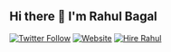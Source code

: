 
## Hi there 👋 I'm Rahul Bagal

[![Twitter Follow](https://img.shields.io/badge/follow-%40GioDalakishvili-231d9bf0?style=flat-square&logo=twitter)](https://twitter.com/rahulbagal)
[![Website](https://img.shields.io/website?down_color=grey&down_message=https%3A%2F%2Fbagal.in&logo=rss&style=flat-square&up_color=green&up_message=https%3A%2F%2Fbagal.in&url=https%3A%2F%2Fbagal.in)](https://bagal.in)
[![Hire Rahul](https://img.shields.io/static/v1?label=Hire&message=Rahul&color=3863A0&style=flat-square&logo=upwork)](https://www.upwork.com/freelancers/~01cdf0ad5dcb28252d)
<!--
**rahulbagal/rahulbagal** is a ✨ _special_ ✨ repository because its `README.md` (this file) appears on your GitHub profile.

Here are some ideas to get you started:

- 🔭 I’m currently working on ...
- 🌱 I’m currently learning ...
- 👯 I’m looking to collaborate on ...
- 🤔 I’m looking for help with ...
- 💬 Ask me about ...
- 📫 How to reach me: ...
- 😄 Pronouns: ...
- ⚡ Fun fact: ...
-->
